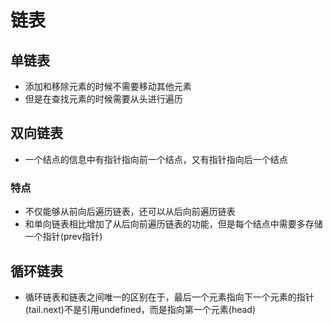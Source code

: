 # 链表

## 单链表

* 添加和移除元素的时候不需要移动其他元素
* 但是在查找元素的时候需要从头进行遍历

## 双向链表

* 一个结点的信息中有指针指向前一个结点，又有指针指向后一个结点

### 特点

* 不仅能够从前向后遍历链表，还可以从后向前遍历链表
* 和单向链表相比增加了从后向前遍历链表的功能，但是每个结点中需要多存储一个指针(prev指针)

## 循环链表

* 循环链表和链表之间唯一的区别在于，最后一个元素指向下一个元素的指针(tail.next)不是引用undefined，而是指向第一个元素(head)
